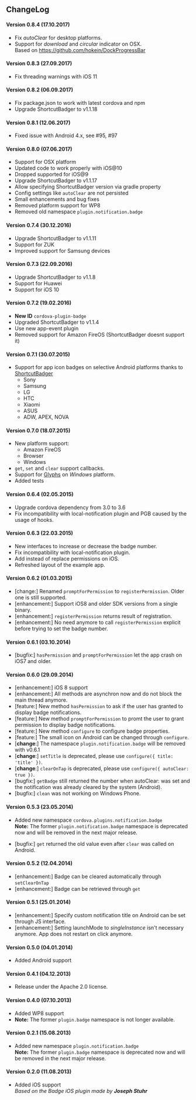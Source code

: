 ## ChangeLog

#### Version 0.8.4 (17.10.2017)
- Fix _autoClear_ for desktop platforms.
- Support for _download_ and _circular_ indicator on OSX.
  <br>Based on https://github.com/hokein/DockProgressBar

#### Version 0.8.3 (27.09.2017)
- Fix threading warnings with iOS 11

#### Version 0.8.2 (06.09.2017)
- Fix package.json to work with latest cordova and npm
- Upgrade ShortcutBadger to v1.1.18

#### Version 0.8.1 (12.06.2017)
- Fixed issue with Android 4.x, see #95, #97

#### Version 0.8.0 (07.06.2017)
- Support for OSX platform
- Updated code to work properly with iOS@10
- Dropped supported for iOS@9
- Upgrade ShortcutBadger to v1.1.17
- Allow specifying ShortcutBadger version via gradle property
- Config settings like `autoClear` are not persisted
- Small enhancements and bug fixes
- Removed platform support for WP8
- Removed old namespace `plugin.notification.badge`

#### Version 0.7.4 (30.12.2016)
- Upgrade ShortcutBadger to v1.1.11
- Support for ZUK
- Improved support for Samsung devices

#### Version 0.7.3 (22.09.2016)
- Upgrade ShortcutBadger to v1.1.8
- Support for Huawei
- Support for iOS 10

#### Version 0.7.2 (19.02.2016)
- __New ID__ `cordova-plugin-badge`
- Upgraded ShortcutBadger to v1.1.4
- Use new app-event plugin
- Removed support for Amazon FireOS (ShortcutBadger doesnt support it)

#### Version 0.7.1 (30.07.2015)
- Support for app icon badges on selective Android platforms thanks to [ShortcutBadger](https://github.com/leolin310148/ShortcutBadger)
  - Sony
  - Samsung
  - LG
  - HTC
  - Xiaomi
  - ASUS
  - ADW, APEX, NOVA

#### Version 0.7.0 (18.07.2015)
- New platform support:
  - Amazon FireOS
  - Browser
  - Windows
- `get`, `set` and `clear` support callbacks.
- Support for [Glyphs](https://msdn.microsoft.com/de-de/library/windows/apps/hh779719#phone_badge) on _Windows_ platform.
- Added tests

#### Version 0.6.4 (02.05.2015)
- Upgrade cordova dependency from 3.0 to 3.6
- Fix incompatibility with local-notification plugin and PGB caused by the usage of hooks.

#### Version 0.6.3 (22.03.2015)
- New interfaces to increase or decrease the badge number.
- Fix incompatibility with local-notification plugin.
- Add instead of replace permissions on iOS.
- Refreshed layout of the example app.

#### Version 0.6.2 (01.03.2015)
- [change:] Renamed `promptForPermission` to `registerPermission`. Older one is still supported.
- [enhancement:] Support iOS8 and older SDK versions from a single binary.
- [enhancement:] `registerPermission` returns result of registration.
- [enhancement:] No need anymore to call `registerPermission` explicit before trying to set the badge number.

#### Version 0.6.1 (03.10.2014)
- [bugfix:] `hasPermission` and `promptForPermission` let the app crash on iOS7 and older.

#### Version 0.6.0 (29.09.2014)
- [enhancement:] iOS 8 support
- [enhancement:] All methods are asynchron now and do not block the main thread anymore.
- [feature:] New method `hasPermission` to ask if the user has granted to display badge notifications.
- [feature:] New method `promptForPermission` to promt the user to grant permission to display badge notifications.
- [feature:] New method `configure` to configure badge properties.
- [feature:] The small icon on Android can be changed through `configure`.
- [**change**:] The namespace `plugin.notification.badge` will be removed with v0.6.1
- [**change**:] `setTitle` is deprecated, please use `configure({ title: 'title' })`.
- [**change**:] `clearOnTap` is deprecated, please use `configure({ autoClear: true })`.
- [bugfix:] `getBadge` still returned the number when autoClear: was set and the notification was already cleared by the system (Android).
- [bugfix:] `clean` was not working on Windows Phone.

#### Version 0.5.3 (23.05.2014)
- Added new namespace `cordova.plugins.notification.badge`<br>
  **Note:** The former `plugin.notification.badge` namespace is deprecated now and will be removed in the next major release.

- [bugfix:] `get` returned the old value even after `clear` was called on Android.

#### Version 0.5.2 (12.04.2014)
- [enhancement:] Badge can be cleared automatically through `setClearOnTap`
- [enhancement:] Badge can be retrieved through `get`

#### Version 0.5.1 (25.01.2014)
- [enhancement:] Specify custom notification title on Android can be set through JS interface.
- [enhancement:] Setting launchMode to *singleInstance* isn't necessary anymore. App does not restart on click anymore.

#### Version 0.5.0 (04.01.2014)
- Added Android support

#### Version 0.4.1 (04.12.2013)
- Release under the Apache 2.0 license.

#### Version 0.4.0 (07.10.2013)
- Added WP8 support
- **Note:** The former `plugin.badge` namespace is not longer available.

#### Version 0.2.1 (15.08.2013)
- Added new namespace `plugin.notification.badge`<br>
  **Note:** The former `plugin.badge` namespace is deprecated now and will be removed in the next major release.

#### Version 0.2.0 (11.08.2013)
- Added iOS support<br>
  *Based on the Badge iOS plugin made by* ***Joseph Stuhr***
